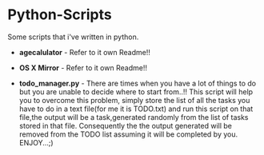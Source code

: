 Python-Scripts
==============

Some scripts that i've written in python.

* **agecalulator** - Refer to it own Readme!!

* **OS X Mirror** - Refer to it own Readme!!

* **todo_manager.py** - There are times when you have a lot of things to do but you are unable to decide where to start from..!!
This script will help you to overcome this problem, simply store the list of all the tasks you have to do in a text file(for me it is TODO.txt) and run this script on that file,the output will be a task,generated randomly from the list of tasks stored in that file.
Consequently the the output generated will be removed from the TODO list assuming it will be completed by you.
ENJOY...;)
